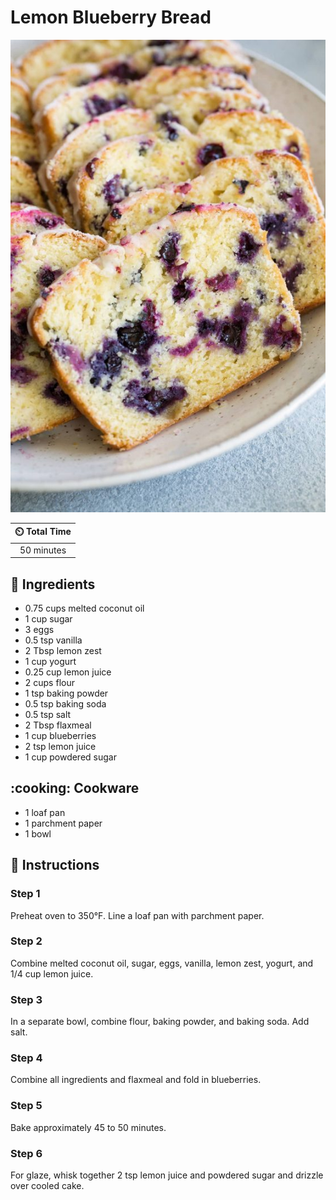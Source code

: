# Lemon Blueberry Bread

![Lemon Blueberry Bread](../assets/images/lemon-blueberry-bread.jpg)

| :timer_clock: Total Time |
|:-----------------------: |
| 50 minutes |

## :salt: Ingredients

- 0.75 cups melted coconut oil
- 1 cup sugar
- 3 eggs
- 0.5 tsp vanilla
- 2 Tbsp lemon zest
- 1 cup yogurt
- 0.25 cup lemon juice
- 2 cups flour
- 1 tsp baking powder
- 0.5 tsp baking soda
- 0.5 tsp salt
- 2 Tbsp flaxmeal
- 1 cup blueberries
- 2 tsp lemon juice
- 1 cup powdered sugar

## :cooking: Cookware

- 1 loaf pan
- 1 parchment paper
- 1 bowl

## :pencil: Instructions

### Step 1

Preheat oven to 350°F. Line a loaf pan with parchment paper.

### Step 2

Combine melted coconut oil, sugar, eggs, vanilla, lemon zest, yogurt, and 1/4 cup lemon juice.

### Step 3

In a separate bowl, combine flour, baking powder, and baking soda. Add salt.

### Step 4

Combine all ingredients and flaxmeal and fold in blueberries.

### Step 5

Bake approximately 45 to 50 minutes.

### Step 6

For glaze, whisk together 2 tsp lemon juice and powdered sugar and drizzle over cooled cake.
